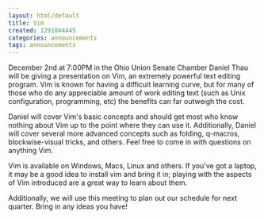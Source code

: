 ```yaml
---
layout: html/default
title: Vim
created: 1291044445
categories: announcements
tags: announcements
---
```

December 2nd at 7:00PM in the Ohio Union Senate Chamber Daniel Thau will be giving a presentation on Vim, an extremely powerful text editing program.  Vim is known for having a difficult learning curve, but for many of those who do any appreciable amount of work editing text (such as Unix configuration, programming, etc) the benefits can far outweigh the cost.

Daniel will cover Vim's basic concepts and should get most who know nothing about Vim up to the point where they can use it.  Additionally, Daniel will cover several more advanced concepts such as folding, q-macros, blockwise-visual tricks, and others.  Feel free to come in with questions on anything Vim.

Vim is available on Windows, Macs, Linux and others.  If you've got a laptop, it may be a good idea to install vim and bring it in; playing with the aspects of Vim introduced are a great way to learn about them.

Additionally, we will use this meeting to plan out our schedule for next quarter.  Bring in any ideas you have!
